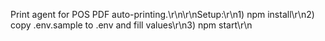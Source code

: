 Print agent for POS PDF auto-printing.\r\n\r\nSetup:\r\n1) npm install\r\n2) copy .env.sample to .env and fill values\r\n3) npm start\r\n

